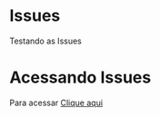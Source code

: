 # Issues
 Testando as Issues

 # Acessando Issues

 Para acessar [Clique aqui](https://github.com/guilhermemgayer/Issues/issues?q=is%3Aissue+is%3Aclosed)
